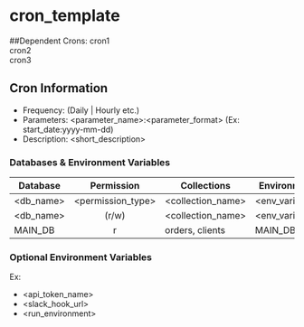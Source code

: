 # cron_template

##Dependent Crons:
cron1 <br>
cron2 <br>
cron3
## Cron Information

* Frequency: (Daily | Hourly etc.)
* Parameters: <parameter_name>:<parameter_format> (Ex: start_date:yyyy-mm-dd)
* Description: <short_description>

### Databases & Environment Variables

| Database          | Permission        | Collections        | Environment Name            
| ----------------- |:----------------: | ------------------ | ---------------------------
| <db_name>         | <permission_type> | <collection_name>  | <env_variable_name>        
| <db_name>         |      (r/w)        | <collection_name>  | <env_variable_name>        
| MAIN_DB           |         r         | orders, clients    |          MAIN_DB           




### Optional Environment Variables
Ex:
* <api_token_name>
* <slack_hook_url>
* <run_environment>





